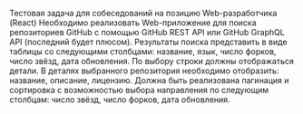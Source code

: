 Тестовая задача для собеседований на
позицию Web-разработчика (React)
Необходимо реализовать Web-приложение для поиска репозиториев GitHub с помощью
GitHub REST API или GitHub GraphQL API (последний будет плюсом).
Результаты поиска представить в виде таблицы со следующими столбцами: название,
язык, число форков, число звёзд, дата обновления.
По выбору строки должны отображаться детали. В деталях выбранного репозитория
необходимо отобразить: название, описание, лицензию.
Должна быть реализована пагинация и сортировка с возможностью выбора направления
по следующим столбцам: число звёзд, число форков, дата обновления.